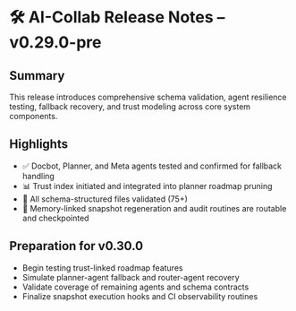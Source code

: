 # 🛠️ AI-Collab Release Notes – v0.29.0-pre

## Summary
This release introduces comprehensive schema validation, agent resilience testing, fallback recovery, and trust modeling across core system components.

## Highlights
- ✅ Docbot, Planner, and Meta agents tested and confirmed for fallback handling
- 📊 Trust index initiated and integrated into planner roadmap pruning
- 🧩 All schema-structured files validated (75+)
- 🧠 Memory-linked snapshot regeneration and audit routines are routable and checkpointed

## Preparation for v0.30.0
- Begin testing trust-linked roadmap features
- Simulate planner-agent fallback and router-agent recovery
- Validate coverage of remaining agents and schema contracts
- Finalize snapshot execution hooks and CI observability routines